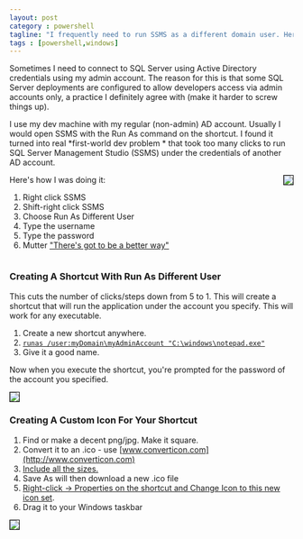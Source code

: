 ```yaml
---
layout: post
category : powershell
tagline: "I frequently need to run SSMS as a different domain user. Here's how to create a shortcut to run an application under different Active Directory credentials."
tags : [powershell,windows]
---
```


<style>img{border:solid 1px black;}</style>

Sometimes I need to connect to SQL Server using Active Directory credentials using my admin account. The reason for this is that some SQL Server deployments are configured to allow developers access via admin accounts only, a practice I definitely agree with (make it harder to screw things up).

I use my dev machine with my regular (non-admin) AD account. Usually I would open SSMS with the Run As command on the shortcut. I found it turned into real *first-world dev problem * that took too many clicks to run SQL Server Management Studio (SSMS) under the credentials of another AD account.  

<img src="http://i.imgur.com/YQcjMmn.png" style="float:right" />
Here's how I was doing it:
 
1. Right click SSMS
1. Shift-right click SSMS
1. Choose Run As Different User
1. Type the username
1. Type the password
1. Mutter <a href="http://i.giflike.com/TqPgN2U.gif">"There's got to be a better way"</a>

<div style="clear:both;"></div>

### Creating A Shortcut With Run As Different User

This cuts the number of clicks/steps down from 5 to 1. This will create a shortcut that will run the application under the account you specify. This will work for any executable. 

1. Create a new shortcut anywhere.
2. [`runas /user:myDomain\myAdminAccount "C:\windows\notepad.exe"`](http://i.imgur.com/YqYZoyn.png)
3. Give it a good name.

Now when you execute the shortcut, you're prompted for the password of the account you specified.

![](http://i.imgur.com/eakeicq.png)

### Creating A Custom Icon For Your Shortcut

1. Find or make a decent png/jpg. Make it square. 
2. Convert it to an .ico - use [www.converticon.com](http://www.converticon.com)
3. [Include all the sizes.](http://i.imgur.com/3MAxw58.png)
4. Save As will then download a new .ico file
5. [Right-click -> Properties on the shortcut and Change Icon to this new icon set](http://i.imgur.com/mxdTuMZ.png).
6. Drag it to your Windows taskbar

![](http://i.imgur.com/SVsimnO.png)
